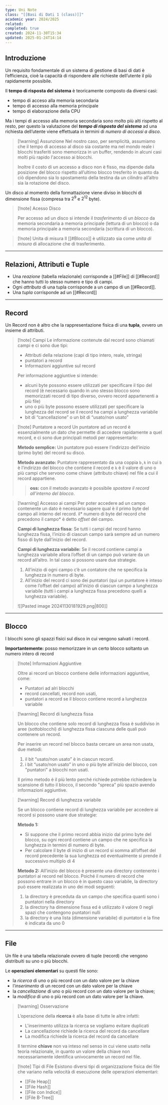 ```yaml
---
type: Uni Note
class: "[[Basi di Dati 1 (class)]]"
academic year: 2024/2025
related: 
completed: true
created: 2024-11-30T15:34
updated: 2025-01-24T14:14
---
```

## Introduzione

Un requisito fondamentale di un sistema di gestione di basi di dati è l’efficienza, cioè la
capacità di rispondere alle richieste dell’utente il più rapidamente possibile.

Il **tempo di risposta del sistema** è teoricamente composto da diversi casi:
- tempo di acceso alla memoria secondaria
- tempo di accesso alla memoria principale
- tempo di elaborazione della CPU

Ma i tempi di accesso alla memoria secondaria sono molto più alti rispetto al resto, per questo la valutazione del ***tempo di risposta del sistema*** ad una richiesta dell’utente viene effettuata in termini di *numero di accessi a disco*. 

>[!warning] Assunzione
>Nel nostro caso, per semplicità, assumiamo che il tempo di accesso al disco sia costante ma nel mondo reale i blocchi trasferiti sono memorizza in un buffer, rendendo in alcuni casi molti più rapido l'accesso ai blocchi.
>
>Inoltre il costo di un accesso a disco non è fisso, ma dipende dalla posizione del blocco rispetto all’ultimo blocco tresferito in quanto da ciò dipendono sia lo spostamento della testina da un cilindro all’altro sia la rotazione del disco.

Un disco al momento della formattazione viene diviso in blocchi di dimensione fissa (compresa tra $2^{9}$ e $2^{12}$ byte).

>[!note] Acesso Disco
>
>Per accesso ad un disco si intende il *trasferimento* di un *blocco* da memoria secondaria a memoria principale (lettura di un blocco) o da memoria principale a memoria secondaria (scrittura di un blocco).

>[!note] Unita di misura
>Il [[#Blocco]] è utilizzato sia come *unita di misura* di allocazione che di trasferimento.

---
## Relazioni, Attributi e Tuple

- Una *reazione* (tabella relazionale) corrisponde a [[#File]] di [[#Record]] che hanno tutti lo stesso numero e tipo di campi.
- Ogni *attributo* di una tupla corrisponde a un campo di un [[#Record]].
- Una *tupla* corrisponde ad un [[#Record]]

---
## Record

Un Record non è altro che la rappresentazione fisica di una **tupla**, ovvero un insieme di attributi. 

>[!note] Campi
>Le informazione contenute dal record sono chiamati campi e ci sono due tipi:
>- Attributi della relazione (capi di tipo intero, reale, stringa)
>- puntatori a record
>- Informazioni aggiuntive sul record
>
>Per informazione aggiuntive si intende:
>- alcuni byte possono essere utilizzati per specificare il tipo del record (è necessario quando in uno stesso blocco sono memorizzati record di tipo diverso, ovvero record appartenenti a più file)
>- uno o più byte possono essere utilizzati per specificare la lunghezza del record se il record ha campi a lunghezza variabile
>- bit di “cancellazione” o un bit di “usato/non usato”

>[!note] Puntatore a record
>Un puntatore ad un record è essenzialmente un dato che permette di accedere rapidamente a quel record, e ci sono due principali metodi per rappresentarlo:
>
>**Metodo semplice:** Un puntatore può essere l’indirizzo dell’inizio (primo byte) del record su disco.
>
>**Metodo avanzato:** Puntatore rappresentato da una coppia `b,k` in cui `b` è l’indirizzo del blocco che contiene il record e `k` è il valore di uno o più campi che servono come chiave (attributo chiave) nel file a cui il record appartiene. 
>
>>**oss:** con il metodo avanzato è possibile *spostare il record all’interno del blocco*.

>[!warning] Accesso ai campi 
>Per poter accedere ad un campo contenente un dato è necessario sapere qual è il primo byte del campo all interno del record. il* numero di byte del record che precedono il campo* è detto *offset* del campo.
>
>**Campi di lunghezza fissa:** Se tutti i campi del record hanno lunghezza fissa, l’inizio di ciascun campo sarà sempre ad un numero fisso di byte dall’inizio del record.
>
>**Campi di lunghezza variabile:** Se il record contiene campi a lunghezza variabile allora l’offset di un campo può variare da un record all’altro. In tal caso si possono usare due strategie.
>1. All’inizio di ogni campo c’è un contatore che ne specifica la lunghezza in numero di byte.
>2. All’inizio del record ci sono dei puntatori (qui un puntatore è inteso come l’offset del campo) all’inizio di ciascun campo a lunghezza variabile (tutti i campi a lunghezza fissa precedono quelli a lunghezza variabile).
>   
>![[Pasted image 20241130181929.png|800]]

---
## Blocco

I blocchi sono gli spazzi fisici sul disco in cui vengono salvati i record.

**Importantemente:** posso memorizzare in un certo blocco soltanto un numero intero di record 

>[!note] Informazioni Aggiuntive
>
>Oltre ai record un blocco contiene delle informazioni aggiuntive, come:
>- Puntatori ad alri blocchi
>- record cancellati, record non usati,
>- puntatori a record se il blocco contiene record a lunghezza variabile

>[!warning] Record di lunghezza fissa
>
>Un blocco che contiene solo record di lunghezza fissa è suddiviso in aree (sottoblocchi) di lunghezza fissa ciascuna delle quali può contenere un record. 
>
>Per inserire un record nel blocco basta cercare un area non usata, due metodi:
>1. il bit “usato/non usato” è in ciascun record.
>2. i bit “usato/non usato” in uno o più byte all’inizio del blocco, con "puntatori" a blocchi non usati.
>   
>Il primo metodo è il più lento perché richiede potrebbe richiedere la scansione di tutto il blocco, il secondo "spreca" più spazio avendo informazioni aggiuntive.

>[!warning] Record di lunghezza variabile
>
>Se un blocco contiene record di lunghezza variabile per accedere ai record si possono usare due strategie:
>
>**Metodo 1:** 
>- Si suppone che il primo record abbia inizio dal primo byte del blocco, su ogni record contiene un campo che ne specifica la lunghezza in termini di numero di byte.
>- Per calcolare il byte di inizio di un record si somma all’offset del record precedente la sua lunghezza ed eventualmente si prende il successivo multiplo di 4
>
>**Metodo 2:** All’inizio del blocco è presente una directory contenente i puntatori ai record nel blocco. Poiché il numero di record che possono entrare in un blocco è in questo caso variabile, la directory può essere realizzata in uno dei modi seguenti:
>1. la directory è preceduta da un campo che specifica quanti sono i puntatori nella directory
>2. la directory ha dimensione fissa ed è utilizzato il valore 0 negli spazi che contengono puntatori nulli
>3. la directory è una lista (dimensione variabile) di puntatori e la fine è indicata da uno 0

---
## File

Un file è una tabella relazionale ovvero di tuple (record) che vengono distribuiti su uno o più blocchi.

Le **operazioni elementari** su questi file sono:
- la *ricerca* di uno o più record con un dato valore per la chiave
- l’*inserimento* di un record con un dato valore per la chiave
- la *cancellazione* di uno o più record con un dato valore per la chiave;
- la *modifica* di uno o più record con un dato valore per la chiave.

>[!warning] Osservazione
>
>L’operazione della **ricerca** è alla base di tutte le altre infatti:
>- L'inserimento utilizza la ricerca se vogliamo evitare duplicati
>- La cancellazione richiede la ricerca del record da cancellare
>- La modifica richiede la ricerca del record da cancellare
>  
>
>Il termine **chiave** non va inteso nel senso in cui viene usato nella teoria relazionale, in quanto un valore della chiave non necessariamente identifica univocamente un record nel file.

>[!note] Tipi di File
>Esistono diversi tipi di organizzazione fisica dei file che variano nella velocità di esecuzione delle operazioni elementari:
>- [[File Heap]]
>- [[File Hash]]
>- [[File con Indice]]
>- [[File B-Tree]]